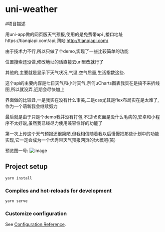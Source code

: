 # uni-weather

#项目描述

用uni-app做的网页版天气预报,使用的是免费带api ,接口地址https://tianqiapi.com/api,网站:http://tianqiapi.com/

由于技术力不行,所以只做了个demo,实现了一些比较简单的功能

位置搜索还没做,修改地址的话直接去url里改就行了

其他的,主要就是显示下天气状况,气温,空气质量,生活指数这些.

这个api的主要内容是七日天气和小时天气,奈何uCharts图表我实在是搞不来折线图,所以就没弄,近期会尽快加上

界面做的比较丑,一是我实在没有什么审美,二是css尤其是flex布局实在是太难了,作为一个萌新我会继续努力

最后就是由于只是个demo我并没有打包,不过h5页面是没什么毛病的,安卓和小程序不太好说,虽然我已经尽力使用兼容性好的功能了

第一次上传这个天气预报还很简陋,但我相信随着我以后慢慢把那些计划中的功能实现,它一定会成为一个优秀带天气预报网页的!大概吧(笑)

预览图一号:
![image](https://github.com/Haru-Arashi/uni-weather/blob/master/src/static/uni-weather-demo1.jpg)
## Project setup
```
yarn install
```

### Compiles and hot-reloads for development
```
yarn serve
```

### Customize configuration
See [Configuration Reference](https://cli.vuejs.org/config/).
